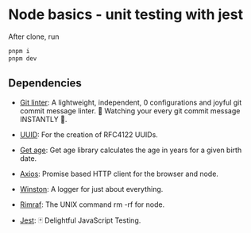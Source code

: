 # Node basics - unit testing with jest

After clone, run

```sh
pnpm i
pnpm dev
```

## Dependencies

- [Git linter](https://www.npmjs.com/package/git-commit-msg-linter): A lightweight, independent, 0 configurations and joyful git commit message linter. 👀 Watching your every git commit message INSTANTLY 🚀.

- [UUID](https://www.npmjs.com/package/uuid): For the creation of RFC4122 UUIDs.

- [Get age](https://www.npmjs.com/package/get-age): Get age library calculates the age in years for a given birth date.

- [Axios](https://www.npmjs.com/package/axios): Promise based HTTP client for the browser and node.

- [Winston](https://www.npmjs.com/package/winston): A logger for just about everything.

- [Rimraf](https://www.npmjs.com/package/rimraf): The UNIX command rm -rf for node.

- [Jest](https://www.npmjs.com/package/jest): 🃏 Delightful JavaScript Testing.
